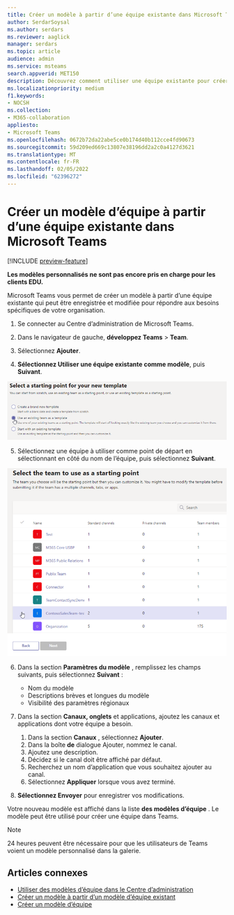 ```yaml
---
title: Créer un modèle à partir d’une équipe existante dans Microsoft Teams
author: SerdarSoysal
ms.author: serdars
ms.reviewer: aaglick
manager: serdars
ms.topic: article
audience: admin
ms.service: msteams
search.appverid: MET150
description: Découvrez comment utiliser une équipe existante pour créer un modèle dans Microsoft Teams.
ms.localizationpriority: medium
f1.keywords:
- NOCSH
ms.collection:
- M365-collaboration
appliesto:
- Microsoft Teams
ms.openlocfilehash: 0672b72da22abe5ce0b174d40b112cce4fd90673
ms.sourcegitcommit: 59d209ed669c13807e38196dd2a2c0a4127d3621
ms.translationtype: MT
ms.contentlocale: fr-FR
ms.lasthandoff: 02/05/2022
ms.locfileid: "62396272"
---
```

# <a name="create-a-team-template-from-an-existing-team-in-microsoft-teams"></a>Créer un modèle d’équipe à partir d’une équipe existante dans Microsoft Teams

[!INCLUDE [preview-feature](includes/preview-feature.md)]

**Les modèles personnalisés ne sont pas encore pris en charge pour les clients EDU.**

Microsoft Teams vous permet de créer un modèle à partir d’une équipe existante qui peut être enregistrée et modifiée pour répondre aux besoins spécifiques de votre organisation.

1. Se connecter au Centre d’administration de Microsoft Teams.

2. Dans le navigateur de gauche, **développez Teams** >  **Team**.

3. Sélectionnez **Ajouter**.

4. **Sélectionnez Utiliser une équipe existante comme modèle**, puis **Suivant**.

 ![Image des modèles d’équipe avec l’écran de point de départ d’une équipe existante mise en évidence.](media/team-existing-team-as-template.png)

5. Sélectionnez une équipe à utiliser comme point de départ en sélectionnant en côté du nom de l’équipe, puis sélectionnez **Suivant**.

![Image de la liste des équipes avec une équipe mise en évidence.](media/team-existing-team-selection.png)

6. Dans la section **Paramètres du modèle** , remplissez les champs suivants, puis sélectionnez **Suivant** :
    - Nom du modèle
    - Descriptions brèves et longues du modèle
    - Visibilité des paramètres régionaux  
  
7. Dans la section **Canaux, onglets** et applications, ajoutez les canaux et applications dont votre équipe a besoin.

    1. Dans la section **Canaux** , sélectionnez **Ajouter**.
    2. Dans la boîte **de** dialogue Ajouter, nommez le canal.
    3. Ajoutez une description.
    4. Décidez si le canal doit être affiché par défaut.
    5. Recherchez un nom d’application que vous souhaitez ajouter au canal.
    6. Sélectionnez **Appliquer** lorsque vous avez terminé.

8. **Sélectionnez Envoyer** pour enregistrer vos modifications.

Votre nouveau modèle est affiché dans la liste **des modèles d’équipe** . Le modèle peut être utilisé pour créer une équipe dans Teams.

> [!Note]
> 24 heures peuvent être nécessaire pour que les utilisateurs de Teams voient un modèle personnalisé dans la galerie.

## <a name="related-articles"></a>Articles connexes

- [Utiliser des modèles d’équipe dans le Centre d’administration](get-started-with-teams-templates-in-the-admin-console.md)
- [Créer un modèle à partir d’un modèle d’équipe existant](create-template-from-existing-template.md)
- [Créer un modèle d’équipe](create-a-team-template.md)
